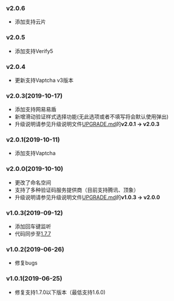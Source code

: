 ### v2.0.6
- 添加支持云片

### v2.0.5
- 添加支持Verify5

### v2.0.4
- 更新支持Vaptcha v3版本

### v2.0.3(2019-10-17)
- 添加支持网易易盾
- 新增滑动验证样式选择功能(无此选项或者不填写将会默认使用弹出)
- 升级说明请参见升级说明文件[UPGRADE.md](UPGRADE.md)的**v2.0.1 -> v2.0.3**

### v2.0.1(2019-10-11)
- 添加支持Vaptcha

### v2.0.0(2019-10-10)
- 更改了命名空间
- 支持了多种验证码服务提供商（目前支持腾讯、顶象）
- 升级说明请参见升级说明文件[UPGRADE.md](UPGRADE.md)的**v1.0.3 -> v2.0.0**

### v1.0.3(2019-09-12)
- 添加回车键监听
- 代码同步至[1.7.7](https://github.com/z-song/laravel-admin/tree/v1.7.7)

### v1.0.2(2019-06-26)
- 修复bugs

### v1.0.1(2019-06-25)
- 修复支持1.7.0以下版本（最低支持1.6.0)